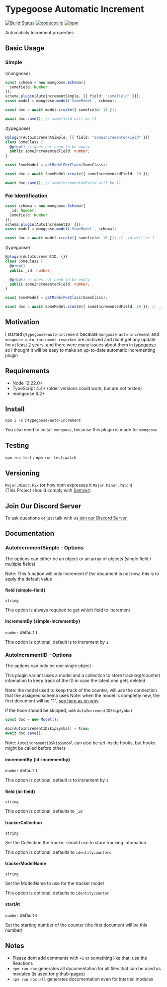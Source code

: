 # Typegoose Automatic Increment

[![Build Status](https://github.com/typegoose/auto-increment/actions/workflows/tests.yml/badge.svg)](https://github.com/typegoose/auto-increment/actions/workflows/tests.yml)
[![codecov.io](https://codecov.io/github/typegoose/auto-increment/coverage.svg?branch=master)](https://codecov.io/github/typegoose/auto-increment?branch=master)
[![npm](https://img.shields.io/npm/dt/@typegoose/auto-increment.svg)](https://www.npmjs.com/package/@typegoose/auto-increment)

Automaticly Increment properties

## Basic Usage

### Simple

(mongoose)

```ts
const schema = new mongoose.Schema({
  somefield: Number
});
schema.plugin(AutoIncrementSimple, [{ field: 'somefield' }]);
const model = mongoose.model('SomeModel', schema);

const doc = await model.create({ somefield: 10 });

await doc.save(); // somefield will be 11
```

(typegoose)

```ts
@plugin(AutoIncrementSimple, [{ field: "someIncrementedField" }])
class SomeClass {
  @prop() // does not need to be empty
  public someIncrementedField: number;
}

const SomeModel = getModelForClass(SomeClass);

const doc = await SomeModel.create({ someIncrementedField: 10 });

await doc.save(); // someIncrementedField will be 11
```

### For Identification

```ts
const schema = new mongoose.Schema({
  _id: Number,
  somefield: Number
});
schema.plugin(AutoIncrementID, {});
const model = mongoose.model('SomeModel', schema);

const doc = await model.create({ somefield: 10 }); // _id will be 1
```

(typegoose)

```ts
@plugin(AutoIncrementID, {})
class SomeClass {
  @prop()
  public _id: number;

  @prop() // does not need to be empty
  public someIncrementedField: number;
}

const SomeModel = getModelForClass(SomeClass);

const doc = await SomeModel.create({ someIncrementedField: 10 }); // _id will be 1
```

## Motivation

I started `@typegoose/auto-increment` because `mongoose-auto-increment` and `mongoose-auto-increment-reworked` are archived and didnt get any update for at least 2 years, and there were many issues about them in [typegoose](https://github.com/typegoose/typegoose) so i thought it will be easy to make an up-to-date automatic incrementing plugin

## Requirements

- Node 12.22.0+
- TypeScript 4.4+ (older versions could work, but are not tested)
- mongoose 6.2+

## Install

`npm i -s @typegoose/auto-increment`

You also need to install `mongoose`, because this plugin is made for `mongoose`

## Testing

`npm run test` / `npm run test:watch`

## Versioning

`Major.Minor.Fix` (or how npm expresses it `Major.Minor.Patch`)  
(This Project should comply with [Semver](https://semver.org))

## Join Our Discord Server

To ask questions or just talk with us [join our Discord Server](https://discord.gg/BpGjTTD)

## Documentation

### AutoIncrementSimple - Options

The options can either be an object or an array of objects (single field / multiple fields)

Note: This function will only increment if the document is not new, this is to apply the default value

#### field {simple-field}

`string`

This option is always required to get which field to increment

#### incrementBy {simple-incrementby}

`number` default `1`

This option is optional, default is to increment by `1`

### AutoIncrementID - Options

The options can only be one single object

This plugin variant uses a model and a collection to store tracking(/counter) infomation to keep track of the ID in case the latest one gets deleted

Note: the model used to keep track of the counter, will use the connection that the assigned schema uses
Note: when the model is completly new, the first document will be "1", [see here as on why](https://github.com/Automattic/mongoose/issues/3617)

if the hook should be skipped, use `AutoIncrementIDSkipSymbol`

```ts
const doc = new Model();

doc[AutoIncrementIDSkipSymbol] = true;
await doc.save();
```

Note: `AutoIncrementIDSkipSymbol` can also be set inside hooks, but hooks might be called before others

#### incrementBy {id-incrementby}

`number` default `1`

This option is optional, default is to increment by `1`

#### field {id-field}

`string`

This option is optional, defaults to `_id`

#### trackerCollection

`string`

Set the Collection the tracker should use to store tracking infomation

This option is optional, defaults to `identitycounters`

#### trackerModelName

`string`

Set the ModelName to use for the tracker model

This option is optional, defaults to `identitycounter`

#### startAt

`number` default `0`

Set the starting number of the counter
(the first document will be this number)

## Notes

* Please dont add comments with `+1` or something like that, use the Reactions
* `npm run doc` generates all documentation for all files that can be used as modules (is used for github-pages)
* `npm run doc:all` generates documentation even for internal modules
